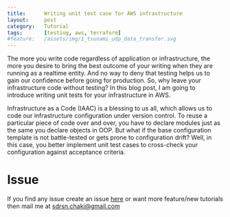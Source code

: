 ```yaml
---
title:      Writing unit test case for AWS infrastructure
layout:     post
category:   Tutorial
tags: 	    [testing, aws, terraform]
#feature:   /assets/img/1_tsunami_udp_data_transfer.svg
---
```

The more you write code regardless of application or infrastructure, the more you desire to bring the best outcome of your writing when they are running as a realtime entity. And no way to deny that testing helps us to gain our confidence before going for production. So, why leave your infrastructure code without testing? In this blog post, I am going to introduce writing unit tests for your infrastructure in AWS.
<!--more-->

Infrastructure as a Code (IAAC) is a blessing to us all, which allows us to code our infrastructure configuration under version control. To reuse a particular piece of code over and over, you have to declare modules just as the same you declare objects in OOP. But what if the base configuration template is not battle-tested or gets prone to configuration drift?  Well, in this case, you better implement unit test cases to cross-check your configuration against acceptance criteria.


# Issue

If you find any issue create an issue [here](https://github.com/shudarshon/terraform-aws-unit-test) or want more feature/new tutorials then mail me at sdrsn.chaki@gmail.com
